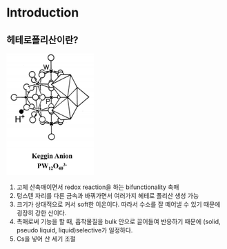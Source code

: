 # Introduction

## 헤테로폴리산이란?

<img src="../../image/hetero/heteropolyacid_figure.PNG" width=40%>

1. 고체 산촉매이면서 redox reaction을 하는 bifunctionality 촉매
2. 텅스텐 자리를 다른 금속과 바꿔가면서 여러가지 헤테로 폴리산 생성 가능
3. 크기가 상대적으로 커서 soft한 이온이다. 따라서 수소를 잘 떼어낼 수 있기 때문에 굉장히 강한 산이다.
4. 촉매로써 기능을 할 때, 흡착물질을 bulk 안으로 끌어들여 반응하기 때문에 (solid, pseudo liquid, liquid)selective가 일정하다.
5. Cs을 넣어 산 세기 조절